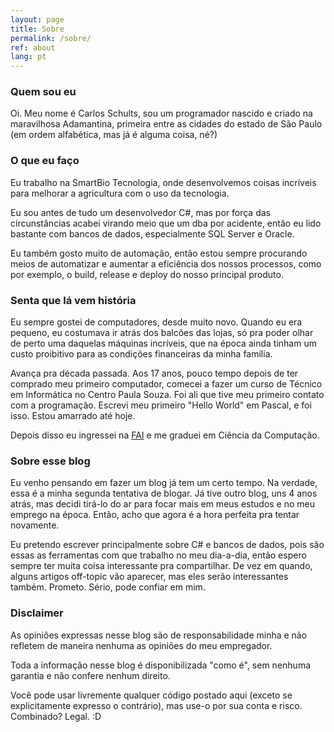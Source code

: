 ```yaml
---
layout: page
title: Sobre
permalink: /sobre/
ref: about
lang: pt
---
```


<h3>Quem sou eu</h3>
<p>Oi. Meu nome é Carlos Schults, sou um programador nascido e criado na maravilhosa Adamantina,
primeira entre as cidades do estado de São Paulo (em ordem alfabética, mas já é alguma coisa, né?)</p>
<h3>O que eu faço</h3>
<p>Eu trabalho na SmartBio Tecnologia, onde desenvolvemos coisas incríveis para melhorar a agricultura com o uso da tecnologia.</p>
<p>Eu sou antes de tudo um desenvolvedor C#, mas por força das circunstâncias acabei virando meio que um dba por acidente, então eu lido bastante
com bancos de dados, especialmente SQL Server e Oracle.</p>
<p>Eu também gosto muito de automação, então estou sempre procurando meios de automatizar e aumentar a eficiência dos nossos processos, como por exemplo, o build, release e deploy 
do nosso principal produto.</p>
<h3>Senta que lá vem história</h3>
<p>Eu sempre gostei de computadores, desde muito novo. Quando eu era pequeno, eu costumava ir atrás dos balcões das lojas, só pra poder olhar de perto
uma daquelas máquinas incríveis, que na época ainda tinham um custo proibitivo para as condições financeiras da minha família.</p>
<p>Avança pra década passada. Aos 17 anos, pouco tempo depois de ter comprado meu primeiro computador, comecei a fazer um curso
de Técnico em Informática no Centro Paula Souza. Foi ali que tive meu primeiro contato com a programação. Escrevi meu primeiro "Hello World" em Pascal, e foi isso. Estou amarrado até hoje.</p>
<p>Depois disso eu ingressei na <a href="http://www.fai.com.br/">FAI</a> e me graduei em Ciência da Computação.</p>
<h3>Sobre esse blog</h3>
<p>Eu venho pensando em fazer um blog já tem um certo tempo. Na verdade, essa é a minha segunda tentativa de blogar. Já tive outro blog, uns 4 anos atrás,
mas decidi tirá-lo do ar para focar mais em meus estudos e no meu emprego na época. Então, acho que agora é a hora perfeita pra tentar novamente.</p>
<p>Eu pretendo escrever principalmente sobre C# e bancos de dados, pois são essas as ferramentas com que trabalho no meu dia-a-dia, então espero sempre ter
muita coisa interessante pra compartilhar. De vez em quando, alguns artigos off-topic vão aparecer, mas eles serão interessantes também. Prometo. Sério, pode confiar em mim.</p>
<h3>Disclaimer</h3>
<p>As opiniões expressas nesse blog são de responsabilidade minha e não refletem de maneira nenhuma as opiniões do meu empregador.</p>
<p>Toda a informação nesse blog é disponibilizada "como é", sem nenhuma garantia e não confere nenhum direito.</p>
<p>Você pode usar livremente qualquer código postado aqui (exceto se explicitamente expresso o contrário), mas use-o por sua conta e risco. Combinado? Legal. :D</p>
